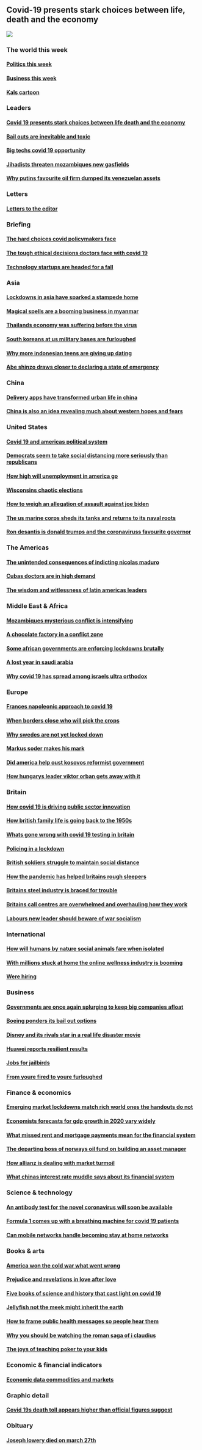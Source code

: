 ## Covid-19 presents stark choices between life, death and the economy
![](./cover.jpg)
### The world this week
#### [Politics this week](./The%20world%20this%20week/politics-this-week.md)
#### [Business this week](./The%20world%20this%20week/business-this-week.md)
#### [Kals cartoon](./The%20world%20this%20week/kals-cartoon.md)
### Leaders
#### [Covid 19 presents stark choices between life death and the economy](./Leaders/covid-19-presents-stark-choices-between-life-death-and-the-economy.md)
#### [Bail outs are inevitable and toxic](./Leaders/bail-outs-are-inevitable-and-toxic.md)
#### [Big techs covid 19 opportunity](./Leaders/big-techs-covid-19-opportunity.md)
#### [Jihadists threaten mozambiques new gasfields](./Leaders/jihadists-threaten-mozambiques-new-gasfields.md)
#### [Why putins favourite oil firm dumped its venezuelan assets](./Leaders/why-putins-favourite-oil-firm-dumped-its-venezuelan-assets.md)
### Letters
#### [Letters to the editor](./Letters/letters-to-the-editor.md)
### Briefing
#### [The hard choices covid policymakers face](./Briefing/the-hard-choices-covid-policymakers-face.md)
#### [The tough ethical decisions doctors face with covid 19](./Briefing/the-tough-ethical-decisions-doctors-face-with-covid-19.md)
#### [Technology startups are headed for a fall](./Briefing/technology-startups-are-headed-for-a-fall.md)
### Asia
#### [Lockdowns in asia have sparked a stampede home](./Asia/lockdowns-in-asia-have-sparked-a-stampede-home.md)
#### [Magical spells are a booming business in myanmar](./Asia/magical-spells-are-a-booming-business-in-myanmar.md)
#### [Thailands economy was suffering before the virus](./Asia/thailands-economy-was-suffering-before-the-virus.md)
#### [South koreans at us military bases are furloughed](./Asia/south-koreans-at-us-military-bases-are-furloughed.md)
#### [Why more indonesian teens are giving up dating](./Asia/why-more-indonesian-teens-are-giving-up-dating.md)
#### [Abe shinzo draws closer to declaring a state of emergency](./Asia/abe-shinzo-draws-closer-to-declaring-a-state-of-emergency.md)
### China
#### [Delivery apps have transformed urban life in china](./China/delivery-apps-have-transformed-urban-life-in-china.md)
#### [China is also an idea revealing much about western hopes and fears](./China/china-is-also-an-idea-revealing-much-about-western-hopes-and-fears.md)
### United States
#### [Covid 19 and americas political system](./United%20States/covid-19-and-americas-political-system.md)
#### [Democrats seem to take social distancing more seriously than republicans](./United%20States/democrats-seem-to-take-social-distancing-more-seriously-than-republicans.md)
#### [How high will unemployment in america go](./United%20States/how-high-will-unemployment-in-america-go.md)
#### [Wisconsins chaotic elections](./United%20States/wisconsins-chaotic-elections.md)
#### [How to weigh an allegation of assault against joe biden](./United%20States/how-to-weigh-an-allegation-of-assault-against-joe-biden.md)
#### [The us marine corps sheds its tanks and returns to its naval roots](./United%20States/the-us-marine-corps-sheds-its-tanks-and-returns-to-its-naval-roots.md)
#### [Ron desantis is donald trumps and the coronaviruss favourite governor](./United%20States/ron-desantis-is-donald-trumps-and-the-coronaviruss-favourite-governor.md)
### The Americas
#### [The unintended consequences of indicting nicolas maduro](./The%20Americas/the-unintended-consequences-of-indicting-nicolas-maduro.md)
#### [Cubas doctors are in high demand](./The%20Americas/cubas-doctors-are-in-high-demand.md)
#### [The wisdom and witlessness of latin americas leaders](./The%20Americas/the-wisdom-and-witlessness-of-latin-americas-leaders.md)
### Middle East & Africa
#### [Mozambiques mysterious conflict is intensifying](./Middle%20East%20&%20Africa/mozambiques-mysterious-conflict-is-intensifying.md)
#### [A chocolate factory in a conflict zone](./Middle%20East%20&%20Africa/a-chocolate-factory-in-a-conflict-zone.md)
#### [Some african governments are enforcing lockdowns brutally](./Middle%20East%20&%20Africa/some-african-governments-are-enforcing-lockdowns-brutally.md)
#### [A lost year in saudi arabia](./Middle%20East%20&%20Africa/a-lost-year-in-saudi-arabia.md)
#### [Why covid 19 has spread among israels ultra orthodox](./Middle%20East%20&%20Africa/why-covid-19-has-spread-among-israels-ultra-orthodox.md)
### Europe
#### [Frances napoleonic approach to covid 19](./Europe/frances-napoleonic-approach-to-covid-19.md)
#### [When borders close who will pick the crops](./Europe/when-borders-close-who-will-pick-the-crops.md)
#### [Why swedes are not yet locked down](./Europe/why-swedes-are-not-yet-locked-down.md)
#### [Markus soder makes his mark](./Europe/markus-soder-makes-his-mark.md)
#### [Did america help oust kosovos reformist government](./Europe/did-america-help-oust-kosovos-reformist-government.md)
#### [How hungarys leader viktor orban gets away with it](./Europe/how-hungarys-leader-viktor-orban-gets-away-with-it.md)
### Britain
#### [How covid 19 is driving public sector innovation](./Britain/how-covid-19-is-driving-public-sector-innovation.md)
#### [How british family life is going back to the 1950s](./Britain/how-british-family-life-is-going-back-to-the-1950s.md)
#### [Whats gone wrong with covid 19 testing in britain](./Britain/whats-gone-wrong-with-covid-19-testing-in-britain.md)
#### [Policing in a lockdown](./Britain/policing-in-a-lockdown.md)
#### [British soldiers struggle to maintain social distance](./Britain/british-soldiers-struggle-to-maintain-social-distance.md)
#### [How the pandemic has helped britains rough sleepers](./Britain/how-the-pandemic-has-helped-britains-rough-sleepers.md)
#### [Britains steel industry is braced for trouble](./Britain/britains-steel-industry-is-braced-for-trouble.md)
#### [Britains call centres are overwhelmed and overhauling how they work](./Britain/britains-call-centres-are-overwhelmed-and-overhauling-how-they-work.md)
#### [Labours new leader should beware of war socialism](./Britain/labours-new-leader-should-beware-of-war-socialism.md)
### International
#### [How will humans by nature social animals fare when isolated](./International/how-will-humans-by-nature-social-animals-fare-when-isolated.md)
#### [With millions stuck at home the online wellness industry is booming](./International/with-millions-stuck-at-home-the-online-wellness-industry-is-booming.md)
#### [Were hiring](./International/were-hiring.md)
### Business
#### [Governments are once again splurging to keep big companies afloat](./Business/governments-are-once-again-splurging-to-keep-big-companies-afloat.md)
#### [Boeing ponders its bail out options](./Business/boeing-ponders-its-bail-out-options.md)
#### [Disney and its rivals star in a real life disaster movie](./Business/disney-and-its-rivals-star-in-a-real-life-disaster-movie.md)
#### [Huawei reports resilient results](./Business/huawei-reports-resilient-results.md)
#### [Jobs for jailbirds](./Business/jobs-for-jailbirds.md)
#### [From youre fired to youre furloughed](./Business/from-youre-fired-to-youre-furloughed.md)
### Finance & economics
#### [Emerging market lockdowns match rich world ones the handouts do not](./Finance%20&%20economics/emerging-market-lockdowns-match-rich-world-ones-the-handouts-do-not.md)
#### [Economists forecasts for gdp growth in 2020 vary widely](./Finance%20&%20economics/economists-forecasts-for-gdp-growth-in-2020-vary-widely.md)
#### [What missed rent and mortgage payments mean for the financial system](./Finance%20&%20economics/what-missed-rent-and-mortgage-payments-mean-for-the-financial-system.md)
#### [The departing boss of norways oil fund on building an asset manager](./Finance%20&%20economics/the-departing-boss-of-norways-oil-fund-on-building-an-asset-manager.md)
#### [How allianz is dealing with market turmoil](./Finance%20&%20economics/how-allianz-is-dealing-with-market-turmoil.md)
#### [What chinas interest rate muddle says about its financial system](./Finance%20&%20economics/what-chinas-interest-rate-muddle-says-about-its-financial-system.md)
### Science & technology
#### [An antibody test for the novel coronavirus will soon be available](./Science%20&%20technology/an-antibody-test-for-the-novel-coronavirus-will-soon-be-available.md)
#### [Formula 1 comes up with a breathing machine for covid 19 patients](./Science%20&%20technology/formula-1-comes-up-with-a-breathing-machine-for-covid-19-patients.md)
#### [Can mobile networks handle becoming stay at home networks](./Science%20&%20technology/can-mobile-networks-handle-becoming-stay-at-home-networks.md)
### Books & arts
#### [America won the cold war what went wrong](./Books%20&%20arts/america-won-the-cold-war-what-went-wrong.md)
#### [Prejudice and revelations in love after love](./Books%20&%20arts/prejudice-and-revelations-in-love-after-love.md)
#### [Five books of science and history that cast light on covid 19](./Books%20&%20arts/five-books-of-science-and-history-that-cast-light-on-covid-19.md)
#### [Jellyfish not the meek might inherit the earth](./Books%20&%20arts/jellyfish-not-the-meek-might-inherit-the-earth.md)
#### [How to frame public health messages so people hear them](./Books%20&%20arts/how-to-frame-public-health-messages-so-people-hear-them.md)
#### [Why you should be watching the roman saga of i claudius](./Books%20&%20arts/why-you-should-be-watching-the-roman-saga-of-i-claudius.md)
#### [The joys of teaching poker to your kids](./Books%20&%20arts/the-joys-of-teaching-poker-to-your-kids.md)
### Economic & financial indicators
#### [Economic data commodities and markets](./Economic%20&%20financial%20indicators/economic-data-commodities-and-markets.md)
### Graphic detail
#### [Covid 19s death toll appears higher than official figures suggest](./Graphic%20detail/covid-19s-death-toll-appears-higher-than-official-figures-suggest.md)
### Obituary
#### [Joseph lowery died on march 27th](./Obituary/joseph-lowery-died-on-march-27th.md)
